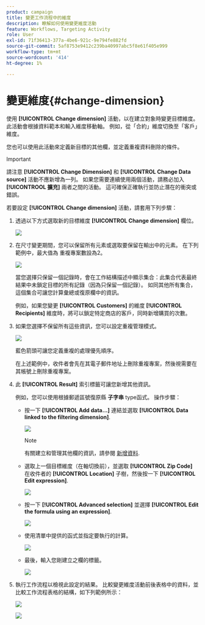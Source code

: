 ```yaml
---
product: campaign
title: 變更工作流程中的維度
description: 瞭解如何使用變更維度活動
feature: Workflows, Targeting Activity
role: User
exl-id: 71f36413-377a-4be6-921c-9e794fe882fd
source-git-commit: 5af8753e9412c239ba40997abc5f8e61f405e999
workflow-type: tm+mt
source-wordcount: '414'
ht-degree: 1%

---
```


# 變更維度{#change-dimension}

使用 **[!UICONTROL Change dimension]** 活動，以在建立對象時變更目標維度。 此活動會根據資料範本和輸入維度移動軸。 例如，從「合約」維度切換至「客戶」維度。

您也可以使用此活動來定義新目標的其他欄，並定義重複資料刪除的條件。

>[!IMPORTANT]
>
>請注意 **[!UICONTROL Change Dimension]** 和 **[!UICONTROL Change Data source]** 活動不應新增為一列。 如果您需要連續使用兩個活動，請務必加入 **[!UICONTROOL 擴充]** 兩者之間的活動。 這可確保正確執行並防止潛在的衝突或錯誤。

若要設定 **[!UICONTROL Change dimension]** 活動，請套用下列步驟：

1. 透過以下方式選取新的目標維度 **[!UICONTROL Change dimension]** 欄位。

   ![](assets/s_user_change_dimension_param1.png)

1. 在尺寸變更期間，您可以保留所有元素或選取要保留在輸出中的元素。 在下列範例中，最大值為 重複專案數設為2。

   ![](assets/s_user_change_dimension_limit.png)

   當您選擇只保留一個記錄時，會在工作結構描述中顯示集合：此集合代表最終結果中未鎖定目標的所有記錄（因為只保留一個記錄）。 如同其他所有集合，這個集合可讓您計算彙總或復原欄中的資訊。

   例如，如果您變更 **[!UICONTROL Customers]** 的維度 **[!UICONTROL Recipients]** 維度時，將可以鎖定特定商店的客戶，同時新增購買的次數。

1. 如果您選擇不保留所有這些資訊，您可以設定重複管理模式。

   ![](assets/s_user_change_dimension_param2.png)

   藍色箭頭可讓您定義重複的處理優先順序。

   在上述範例中，收件者會先在其電子郵件地址上刪除重複專案，然後視需要在其帳號上刪除重複專案。

1. 此 **[!UICONTROL Result]** 索引標籤可讓您新增其他資訊。

   例如，您可以使用根據郵遞區號復原縣 **子字串** type函式。 操作步驟：

   * 按一下 **[!UICONTROL Add data...]** 連結並選取 **[!UICONTROL Data linked to the filtering dimension]**.

     ![](assets/wf_change-dimension_sample_01.png)

     >[!NOTE]
     >
     >有關建立和管理其他欄的資訊，請參閱 [新增資料](query.md#add-data).

   * 選取上一個目標維度（在軸切換前），並選取 **[!UICONTROL Zip Code]** 在收件者的 **[!UICONTROL Location]** 子樹，然後按一下 **[!UICONTROL Edit expression]**.

     ![](assets/wf_change-dimension_sample_02.png)

   * 按一下 **[!UICONTROL Advanced selection]** 並選擇 **[!UICONTROL Edit the formula using an expression]**.

     ![](assets/wf_change-dimension_sample_03.png)

   * 使用清單中提供的函式並指定要執行的計算。

     ![](assets/wf_change-dimension_sample_04.png)

   * 最後，輸入您剛建立之欄的標籤。

     ![](assets/wf_change-dimension_sample_05.png)

1. 執行工作流程以檢視此設定的結果。 比較變更維度活動前後表格中的資料，並比較工作流程表格的結構，如下列範例所示：

   ![](assets/wf_change-dimension_sample_06.png)

   ![](assets/wf_change-dimension_sample_07.png)
